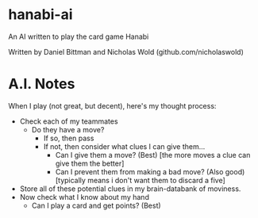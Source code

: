 hanabi-ai
=========

An AI written to play the card game Hanabi

Written by Daniel Bittman and Nicholas Wold (github.com/nicholaswold)

# A.I. Notes

When I play (not great, but decent), here's my thought process:
  * Check each of my teammates
    * Do they have a move?
      * If so, then pass
      * If not, then consider what clues I can give them...
        * Can I give them a move? (Best) [the more moves a clue can give them the better]
        * Can I prevent them from making a bad move? (Also good) [typically means i don't want them to discard a five]
  * Store all of these potential clues in my brain-databank of moviness.
  * Now check what I know about my hand
    * Can I play a card and get points? (Best)

